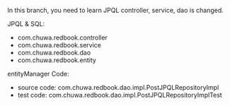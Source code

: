 In this branch, you need to learn JPQL
controller, service, dao is changed.

JPQL & SQL:
* com.chuwa.redbook.controller
* com.chuwa.redbook.service
* com.chuwa.redbook.dao
* com.chuwa.redbook.entity

entityManager Code:
* source code: com.chuwa.redbook.dao.impl.PostJPQLRepositoryImpl
* test code: com.chuwa.redbook.dao.impl.PostJPQLRepositoryImplTest